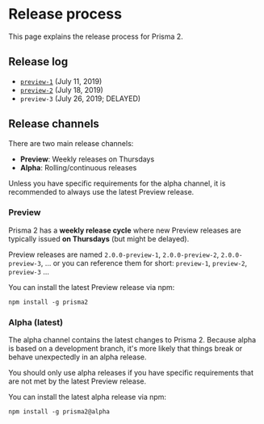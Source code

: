 # Release process

This page explains the release process for Prisma 2.

## Release log

- [`preview-1`](https://github.com/prisma/prisma2/releases/tag/2.0.0-preview-1) (July 11, 2019)
- [`preview-2`](https://github.com/prisma/prisma2/releases/tag/2.0.0-preview-2) (July 18, 2019) 
- `preview-3` (July 26, 2019; DELAYED) 

## Release channels

There are two main release channels:

- **Preview**: Weekly releases on Thursdays
- **Alpha**: Rolling/continuous releases

Unless you have specific requirements for the alpha channel, it is recommended to always use the latest Preview release.

### Preview

Prisma 2 has a **weekly release cycle** where new Preview releases are typically issued **on Thursdays** (but might be delayed). 

Preview releases are named `2.0.0-preview-1`, `2.0.0-preview-2`, `2.0.0-preview-3`, ... or you can reference them for short: `preview-1`, `preview-2`, `preview-3` ...

You can install the latest Preview release via npm:

```
npm install -g prisma2
```

### Alpha (latest)

The alpha channel contains the latest changes to Prisma 2. Because alpha is based on a development branch, it's more likely that things break or behave unexpectedly in an alpha release.

You should only use alpha releases if you have specific requirements that are not met by the latest Preview release.

You can install the latest alpha release via npm:

```
npm install -g prisma2@alpha
```
